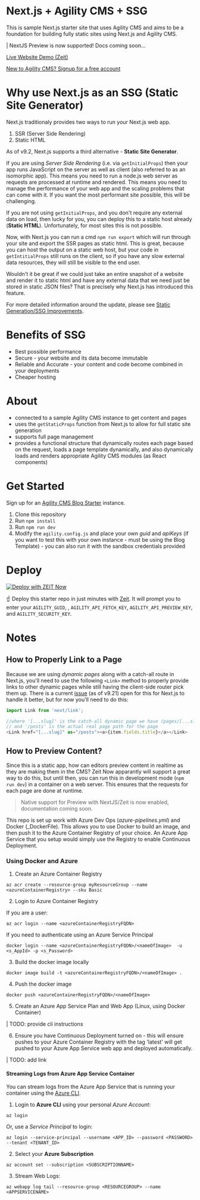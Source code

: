 # Next.js + Agility CMS + SSG 
This is sample Next.js starter site that uses Agility CMS and aims to be a foundation for building fully static sites using Next.js and Agility CMS.

| NextJS Preview is now supported! Docs coming soon...

[Live Website Demo (Zeit)](https://agility-next-starter-ssg.netlify.com/)

[New to Agility CMS? Signup for a free account](https://agilitycms.com/free)

# Why use Next.js as an SSG (Static Site Generator)
Next.js traditionaly provides two ways to run your Next.js web app.
1. SSR (Server Side Rendering)
2. Static HTML

As of v9.2, Next.js supports a third alternative - **Static Site Generator**.

If you are using *Server Side Rendering* (i.e. via `getInitialProps`) then your app runs JavaScript on the server as well as client (also referred to as an isomorphic app). This means you need to run a node.js web server as requests are processed at runtime and rendered. This means you need to manage the performance of your web app and the scaling problems that can come with it. If you want the most performant site possible, this will be challenging.

If you are not using `getInitialProps`, and you don't require any external data on load, then lucky for you, you can deploy this to a static host already (**Static HTML**). Unfortunately, for most sites this is not possible.

Now, with Next.js you can run a cmd `npm run export` which will run through your site and export the SSR pages as static html. This is great, because you can host the output on a static web host, but your code in `getIntitialProps` still runs on the client, so if you have any slow external data resources, they will still be visible to the end user.

Wouldn't it be great if we could just take an entire snapshot of a website and render it to static html and have any external data that we need just be stored in static JSON files? That is precisely why Next.js has introduced this feature.

For more detailed information around the update, please see [Static Generation/SSG Improvements](https://github.com/zeit/next.js/issues/9524).

# Benefits of SSG
- Best possible performance
- Secure - your website and its data become immutable
- Reliable and Accurate - your content and code become combined in your deployments
- Cheaper hosting 

# About
- connected to a sample Agility CMS instance to get content and pages
- uses the `getStaticProps` function from Next.js to allow for full static site generation
- supports full page management
- provides a functional structure that dynamically routes each page based on the request, loads a page template dynamically, and also dynamically loads and renders appropriate Agility CMS modules (as React components)

# Get Started
Sign up for an [Agility CMS Blog Starter](https://account.agilitycms.com/sign-up?product=agility-free) instance.

1. Clone this repository
2. Run `npm install`
3. Run `npm run dev`
4. Modify the `agility.config.js` and place your own *guid* and *apiKeys* (if you want to test this with your own instance - must be using the Blog Template) - you can also run it with the sandbox credentials provided

# Deploy
[![Deploy with ZEIT Now](https://zeit.co/button)](https://zeit.co/import/project?template=https://github.com/agility/agilitycms-next-starter-ssgr)

☝️ Deploy this starter repo in just minutes with [Zeit](https://zeit.co/). It will prompt you to enter your `AGILITY_GUID`, , `AGILITY_API_FETCH_KEY`, `AGILITY_API_PREVIEW_KEY`, and `AGILITY_SECURITY_KEY`.

# Notes
## How to Properly Link to a Page
Because we are using *dynamic pages* along with a catch-all route in Next.js, you'll need to use the following `<Link>` method to properly provide links to other dynamic pages while still having the client-side router pick them up. There is a current [issue](https://github.com/zeit/next.js/issues/8207) (as of v9.21) open for this for Next.js to handle it better, but for now you'll need to do this:
``` javascript
import Link from 'next/link';

//where '[...slug]' is the catch-all dynamic page we have (pages/[...slug].js)
// and '/posts' is the actual real page path for the page
<Link href="[...slug]" as="/posts"><a>{item.fields.title}</a></Link>
```

## How to Preview Content?
Since this is a static app, how can editors preview content in realtime as they are making them in the CMS? Zeit Now apparantly will support a great way to do this, but until then, you can run this in development mode (`npm run dev`) in a container on a web server. This ensures that the requests for each page are done at runtime.

> Native support for Preview with NextJS/Zeit is now enabled, documentation coming soon.

This repo is set up work with Azure Dev Ops (_azure-pipelines.yml_) and Docker (_DockerFile). This allows you to use Docker to build an image, and then push it to the Azure Container Registry of your choice. An Azure App Service that you setup would simply use the Registry to enable Continuous Deployment.

### Using Docker and Azure

1. Create an Azure Container Registry
```
az acr create --resource-group myResourceGroup --name <azureContainerRegistry> --sku Basic
```

2. Login to Azure Container Registry

If you are a user:
```
az acr login --name <azureContainerRegistryFQDN>
```

If you need to authenticate using an Azure Service Principal
```
docker login --name <azureContainerRegistryFQDN>/<nameOfImage>  -u <s_AppId> -p <s_Password>
```

3. Build the docker image locally
```
docker image build -t <azureContainerRegistryFQDN>/<nameOfImage> .   
```

4. Push the docker image
```
docker push <azureContainerRegistryFQDN>/<nameOfImage>
```

5. Create an Azure App Service Plan and Web App (Linux, using Docker Container)

| TODO: provide cli instructions

6. Ensure you have Continuous Deployment turned on - this will ensure pushes to your Azure Container Registry with the tag 'latest' will get pushed to your Azure App Service web app and deployed automatically.

| TODO: add link

#### Streaming Logs from Azure App Service Container
You can stream logs from the Azure App Service that is running your container using the [Azure CLI](https://docs.microsoft.com/en-us/cli/azure/install-azure-cli?view=azure-cli-latest).

1. Login to **Azure CLI** using your personal *Azure Account*:
  ```
  az login
  ```
  Or, use a *Service Principal* to login:
  ```
  az login --service-principal --username <APP_ID> --password <PASSWORD> --tenant <TENANT_ID>
  ```
  
2. Select your **Azure Subscription**
  ```
  az account set --subscription <SUBSCRIPTIONNAME>
  ```
  
3. Stream Web Logs:
  ```
  az webapp log tail --resource-group <RESOURCEGROUP> --name <APPSERVICENAME>
  ```
  


